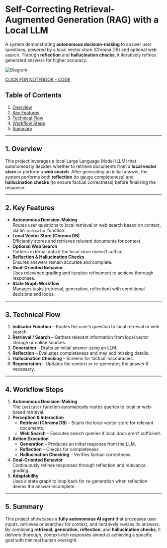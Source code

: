 # **Self-Correcting Retrieval-Augmented Generation (RAG) with a Local LLM**

A system demonstrating **autonomous decision-making** to answer user questions, powered by a local vector store (Chroma DB) and optional web search. Through **reflection** and **hallucination checks**, it iteratively refines generated answers for higher accuracy.

![Diagram](flow_chart.jpeg)

[CLICK FOR NOTEBOOK - CODE](Local_RAG_LLM.ipynb)


## **Table of Contents**
1. [Overview](#overview)  
2. [Key Features](#key-features)  
3. [Technical Flow](#technical-flow)  
4. [Workflow Steps](#workflow-steps)  
5. [Summary](#summary)

---

## **1. Overview** <a id="overview"></a>
This project leverages a local Large Language Model (LLM) that autonomously decides whether to retrieve documents from a **local vector store** or perform a **web search**. After generating an initial answer, the system performs both **reflection** (to gauge completeness) and **hallucination checks** (to ensure factual correctness) before finalizing the response.

---

## **2. Key Features** <a id="key-features"></a>
- **Autonomous Decision-Making**  
  Routes user questions to local retrieval or web search based on context, via an `indicator` function.
- **Local Vector Store (Chroma DB)**  
  Efficiently stores and retrieves relevant documents for context.
- **Optional Web Search**  
  Gathers external data if the local store doesn’t suffice.
- **Reflection & Hallucination Checks**  
  Ensures answers remain accurate and complete.
- **Goal-Oriented Behavior**  
  Uses relevance grading and iterative refinement to achieve thorough responses.
- **State Graph Workflow**  
  Manages tasks (retrieval, generation, reflection) with conditional decisions and loops.

---

## **3. Technical Flow** <a id="technical-flow"></a>
1. **Indicator Function** – Routes the user’s question to local retrieval or web search.  
2. **Retrieval / Search** – Gathers relevant information from local vector storage or online sources.  
3. **Generation** – Drafts an initial answer using an LLM.  
4. **Reflection** – Evaluates completeness and may add missing details.  
5. **Hallucination Checking** – Screens for factual inaccuracies.  
6. **Regeneration** – Updates the context or re-generates the answer if necessary.

---

## **4. Workflow Steps** <a id="workflow-steps"></a>
1. **Autonomous Decision-Making**  
   The `indicator` function automatically routes queries to local or web-based retrieval.  
2. **Perception & Interaction**  
   - **Retrieval (Chroma DB)** – Scans the local vector store for relevant documents.  
   - **Web Search** – Executes search queries if local docs aren’t sufficient.  
3. **Action Execution**  
   - **Generation** – Produces an initial response from the LLM.  
   - **Reflection** – Checks for completeness.  
   - **Hallucination Checking** – Verifies factual correctness.  
4. **Goal-Oriented Behavior**  
   Continuously refines responses through reflection and relevance grading.  
5. **Adaptability**  
   Uses a state graph to loop back for re-generation when reflection deems the answer incomplete.

---

## **5. Summary** <a id="summary"></a>
This project showcases a **fully autonomous AI agent** that processes user inputs, retrieves or searches for context, and iteratively revises its answers. By combining **retrieval**, **generation**, **reflection**, and **hallucination checks**, it delivers thorough, context-rich responses aimed at achieving a specific goal with minimal human oversight.
